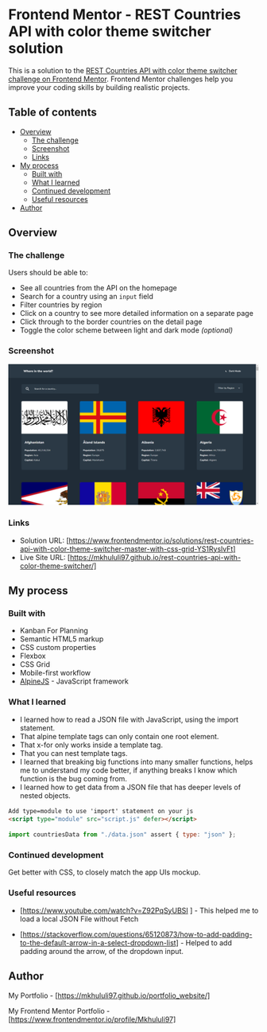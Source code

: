 # Frontend Mentor - REST Countries API with color theme switcher solution

This is a solution to the [REST Countries API with color theme switcher challenge on Frontend Mentor](https://www.frontendmentor.io/challenges/rest-countries-api-with-color-theme-switcher-5cacc469fec04111f7b848ca). Frontend Mentor challenges help you improve your coding skills by building realistic projects.

## Table of contents

- [Overview](#overview)
  - [The challenge](#the-challenge)
  - [Screenshot](#screenshot)
  - [Links](#links)
- [My process](#my-process)
  - [Built with](#built-with)
  - [What I learned](#what-i-learned)
  - [Continued development](#continued-development)
  - [Useful resources](#useful-resources)
- [Author](#author)

## Overview

### The challenge

Users should be able to:

- See all countries from the API on the homepage
- Search for a country using an `input` field
- Filter countries by region
- Click on a country to see more detailed information on a separate page
- Click through to the border countries on the detail page
- Toggle the color scheme between light and dark mode _(optional)_

### Screenshot

![My solution for the "Rest Countries API With Color Theme Switcher" coding challenge](./design/Rest-countries-api.png)

### Links

- Solution URL: [https://www.frontendmentor.io/solutions/rest-countries-api-with-color-theme-switcher-master-with-css-grid-YS1RyslvFt]
- Live Site URL: [https://mkhululi97.github.io/rest-countries-api-with-color-theme-switcher/]

## My process

### Built with

- Kanban For Planning
- Semantic HTML5 markup
- CSS custom properties
- Flexbox
- CSS Grid
- Mobile-first workflow
- [AlpineJS](https://alpinejs.dev/) - JavaScript framework

### What I learned

- I learned how to read a JSON file with JavaScript, using the import statement.
- That alpine template tags can only contain one root element.
- That x-for only works inside a template tag.
- That you can nest template tags.
- I learned that breaking big functions into many smaller functions, helps me to understand my code better, if anything breaks I know which function is the bug coming from.
- I learned how to get data from a JSON file that has deeper levels of nested objects.

```html
Add type=module to use 'import' statement on your js
<script type="module" src="script.js" defer></script>
```

```js
import countriesData from "./data.json" assert { type: "json" };
```

### Continued development

Get better with CSS, to closely match the app UIs mockup.

### Useful resources

- [https://www.youtube.com/watch?v=Z92PqSyUBSI ] - This helped me to load a local JSON File without Fetch

- [https://stackoverflow.com/questions/65120873/how-to-add-padding-to-the-default-arrow-in-a-select-dropdown-list] - Helped to add padding around the arrow, of the dropdown input.

## Author

My Portfolio - [https://mkhululi97.github.io/portfolio_website/]

My Frontend Mentor Portfolio - [https://www.frontendmentor.io/profile/Mkhululi97]

